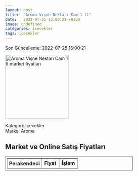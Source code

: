 ```yaml
---
layout: post
title:  "Aroma Vişne Nektarı Cam 1 lt"
date:   2022-07-25 13:00:21 +0300
image: undefined
categories: icecekler
tags: icecekler
---
```


Son Güncelleme: 2022-07-25 16:00:21

<img src="undefined" width="200" alt="Aroma Vişne Nektarı Cam 1 lt market fiyatları" />

Kategori: İçecekler
<br />
Marka: Aroma

<h2>Market ve Online Satış Fiyatları</h2>

<table border="1" style="padding: 5px;width:80%;">
  <tr>
    <td style="padding: 5px;"><strong>Perakendeci</strong></td>
    <td><strong>Fiyat</strong></td>
    <td><strong>İşlem</strong></td>
  </tr>
  
</table>
